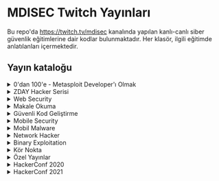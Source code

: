 
# MDISEC Twitch Yayınları

Bu repo'da https://twitch.tv/mdisec kanalında yapılan kanlı-canlı siber güvenlik eğitimlerine dair kodlar bulunmaktadır. Her klasör, ilgili eğitimde anlatılanları içermektedir.

## Yayın kataloğu

<details>
  <summary>0'dan 100'e - Metasploit Developer'ı Olmak</summary>

  1. 0x01 | İlk Yayın & Giriş
     * [https://www.twitch.tv/videos/586348522](https://www.twitch.tv/videos/586348522)
     * [https://www.youtube.com/watch?v=oKUzpaWxrfY](https://www.youtube.com/watch?v=oKUzpaWxrfY)
  2. 0x02 | Vulnerable Uygulama Yazıp, Auxiliary Modülü Geliştirmeye Giriş
     * [https://www.twitch.tv/videos/586761795](https://www.twitch.tv/videos/586761795) - [**Yayında yazılanlar**](docs/Metasploit_Gelistiricisi_Olmak/0x02_Aux_Modulu_Giris/)
     * [https://www.youtube.com/watch?v=STaFfB9SEtQ](https://www.youtube.com/watch?v=STaFfB9SEtQ)
  3. 0x03 | Bütünüyle Bir Auxiliary Modülü Geliştirme
     * [https://www.twitch.tv/videos/589457635](https://www.twitch.tv/videos/589457635) - [**Yayında yazılanlar**](docs/Metasploit_Gelistiricisi_Olmak/0x03_Aux_Modulu_Cred_Store/)
     * [https://www.youtube.com/watch?v=Llw3C-49yGI](https://www.youtube.com/watch?v=Llw3C-49yGI)
  4. 0x04 | Exploit Modülü Geliştirmeye Giriş
     * [https://www.twitch.tv/videos/593008248](https://www.twitch.tv/videos/593008248) - [**Yayında yazılanlar**](docs/Metasploit_Gelistiricisi_Olmak/0x04_Exploit_Modulu_VestaCP/)
     * [https://www.youtube.com/watch?v=azKgRvD5FM0](https://www.youtube.com/watch?v=azKgRvD5FM0)
  5. 0x05 | Shellcode Nedir? MSF Payload Üretim Mimarisine Giriş \w @egeblc
     * [https://www.twitch.tv/videos/604445231](https://www.twitch.tv/videos/604445231)
     * [https://www.youtube.com/watch?v=cy_1LTDjOcs](https://www.youtube.com/watch?v=cy_1LTDjOcs)
  6. 0x06 | Meterpreter nedir ve nasıl çalışır? \w @egeblc
     * [https://www.twitch.tv/videos/660338600](https://www.twitch.tv/videos/660338600)
     * [https://www.youtube.com/watch?v=XbfDIaHdy3s](https://www.youtube.com/watch?v=XbfDIaHdy3s)

</details>

<details>
  <summary>ZDAY Hacker Serisi</summary>

  1. 0x01 | 0day Vulnerability Research Dünyasına Giriş
     * [https://www.twitch.tv/videos/591402933](https://www.twitch.tv/videos/591402933)
     * [https://www.youtube.com/watch?v=S1GKkBGkf6Q](https://www.youtube.com/watch?v=S1GKkBGkf6Q)

</details>

<details>
  <summary>Web Security</summary>

  1. 0x01 | SQL Injection'ı Bütünüyle Anlamak
     * [https://www.twitch.tv/videos/595111162](https://www.twitch.tv/videos/595111162)
     * [https://www.youtube.com/watch?v=WtHnT73NaaQ](https://www.youtube.com/watch?v=WtHnT73NaaQ)
  2. 0x02 | IDOR Insecure Direct Object Reference Zafiyetleri Hakkında Her şey
     * [https://www.twitch.tv/videos/597782271](https://www.twitch.tv/videos/597782271)
     * [https://www.youtube.com/watch?v=TsJ2XPuGe1k](https://www.youtube.com/watch?v=TsJ2XPuGe1k)
  3. 0x03 | Session'ı ve CSRF Zafiyetini Anlamak. SameSite Cookie Önlemi E-ticareti Nasıl Yok Etti
     * [https://www.twitch.tv/videos/601669993](https://www.twitch.tv/videos/601669993)
     * [https://www.youtube.com/watch?v=CKHai0OW6BY](https://www.youtube.com/watch?v=CKHai0OW6BY)
  4. 0x04 | Bir Hacker'ın Gözünden Modern Web Nasıl Çalışır?
     * [https://www.twitch.tv/videos/615150454](https://www.twitch.tv/videos/615150454) - [**Yayın özeti belge**](docs/Web_Security_101/0x04_Bir_Hackerin_Gozunden_Web/README.md)
     * [https://www.youtube.com/watch?v=3AgDSw0I89A](https://www.youtube.com/watch?v=3AgDSw0I89A)
  5. 0x05 | HackerConf.Stream! Goygoy ve Akabinde Web Security Academy'e Dalış
     * [https://www.twitch.tv/videos/620066004](https://www.twitch.tv/videos/620066004)
     * [https://www.youtube.com/watch?v=iYPqOWJR1nY](https://www.youtube.com/watch?v=iYPqOWJR1nY)
  6. 0x06 | Siber Güvenlik Üzerine Goygoy ve Web Security Academy 2nd Edition
     * [https://www.twitch.tv/videos/622045050](https://www.twitch.tv/videos/622045050)
     * [https://www.youtube.com/watch?v=IfYyFMydLV4](https://www.youtube.com/watch?v=IfYyFMydLV4)
  7. 0x07 | XML external entity (XXE) Injection
     * [https://www.twitch.tv/videos/625002543](https://www.twitch.tv/videos/625002543)
     * [https://www.youtube.com/watch?v=-BPnSQou8yw](https://www.youtube.com/watch?v=-BPnSQou8yw)
  8. 0x08 | XSS Güvenlik Zafiyeti Hakkında Her Şey Part - 1
     * [https://www.twitch.tv/videos/631760884](https://www.twitch.tv/videos/631760884)
     * [https://www.youtube.com/watch?v=NFD3vZ-lIgI](https://www.youtube.com/watch?v=NFD3vZ-lIgI)
  9. 0x09 | XSS Güvenlik Zafiyeti Serüvenine Devam Part 2
     * [https://www.twitch.tv/videos/633696324](https://www.twitch.tv/videos/633696324)
     * [https://www.youtube.com/watch?v=xXbDhyKo9B8](https://www.youtube.com/watch?v=xXbDhyKo9B8)
  10. 0x0A | Web Security Academy'den Devam Ediyoruz
      * [https://www.twitch.tv/videos/647062163](https://www.twitch.tv/videos/647062163)
      * [https://www.youtube.com/watch?v=ebLgQiG7ACw](https://www.youtube.com/watch?v=ebLgQiG7ACw)
  11. 0x0B | Web Security Academy'de XSS Çözmeye Devam
      * [https://www.twitch.tv/videos/653702937](https://www.twitch.tv/videos/653702937)
      * [https://www.youtube.com/watch?v=Cy9qGc_A_Ic](https://www.youtube.com/watch?v=Cy9qGc_A_Ic)
  12. 0x0C | Deserialization Zafiyetlerini Anlamak
      * [https://www.twitch.tv/videos/667200179](https://www.twitch.tv/videos/667200179) - Episode 1
      * [https://www.twitch.tv/videos/667200155](https://www.twitch.tv/videos/667200155) - Episode 2
      * [https://www.youtube.com/watch?v=0Oj8FVDcpwU](https://www.youtube.com/watch?v=0Oj8FVDcpwU0) - Episode 1
      * [https://www.youtube.com/watch?v=wvNGCBDbENY](https://www.youtube.com/watch?v=wvNGCBDbENY) - Episode 2
  13. 0x0D | Deserialization Exploitation
      * [https://www.twitch.tv/videos/670847022](https://www.twitch.tv/videos/670847022)
      * [https://www.youtube.com/watch?v=kk43YwA6OFI](https://www.youtube.com/watch?v=kk43YwA6OFI)
  14. 0x0E | SSL Temelde Nedir ? HSTS
      * [https://www.twitch.tv/videos/727300811](https://www.twitch.tv/videos/727300811)
      * [https://www.youtube.com/watch?v=XlgG-Aw2nos](https://www.youtube.com/watch?v=XlgG-Aw2nos)
  15. 0x0F | OS Command Injection
      * [https://www.twitch.tv/videos/734409889](https://www.twitch.tv/videos/734409889)
      * [https://www.youtube.com/watch?v=X7pzc8zgL6I](https://www.youtube.com/watch?v=X7pzc8zgL6I)
  16. 0x10 | Information Disclosure
      * [https://www.twitch.tv/videos/736775441](https://www.twitch.tv/videos/736775441)
  17. 0x11 | Authentication
      * [https://www.twitch.tv/videos/743634792](https://www.twitch.tv/videos/743634792)
  18. 0x12 | CS253 Sınavına Giriyor MDISEC
      * [https://www.twitch.tv/videos/748045222](https://www.twitch.tv/videos/748045222)
      * [https://www.youtube.com/watch?v=6QaJ59AMkDg](https://www.youtube.com/watch?v=6QaJ59AMkDg)
  19. 0x13 | Host Header Manipulations
      * [https://www.twitch.tv/videos/761496821](https://www.twitch.tv/videos/761496821)
      * [https://www.youtube.com/watch?v=I6LZ6e5O-Ao](https://www.youtube.com/watch?v=I6LZ6e5O-Ao)
  20. 0x14 | Back back back tick ^^
      * [https://www.twitch.tv/videos/775545752](https://www.twitch.tv/videos/775545752)
      * [https://www.youtube.com/watch?v=NDPUSV802xY](https://www.youtube.com/watch?v=NDPUSV802xY)
  21. 0x15 | Yeni Burp Suite 2020.11 ve SSRF Giriş
      * [https://www.twitch.tv/videos/797189256](https://www.twitch.tv/videos/797189256)
      * [https://www.youtube.com/watch?v=5rbQaOepMls](https://www.youtube.com/watch?v=5rbQaOepMls)
  22. 0x16 | Server-Side Request Forgery Nedir?
      * [https://www.twitch.tv/videos/807479042](https://www.twitch.tv/videos/807479042)
      * [https://www.youtube.com/watch?v=2ONduwyqYUA](https://www.youtube.com/watch?v=2ONduwyqYUA)
  23. 0x17 | Server-Side Template Injection Giriş - 1
      * [https://www.twitch.tv/videos/815510114](https://www.twitch.tv/videos/815510114)
      * [https://www.youtube.com/watch?v=w-GbdWzss0g](https://www.youtube.com/watch?v=w-GbdWzss0g)
  24. 0x18 | Directory Traversal ../../etc/passwd
      * [https://www.twitch.tv/videos/839611874](https://www.twitch.tv/videos/839611874)
      * [https://www.youtube.com/watch?v=wNMyiqixL1g](https://www.youtube.com/watch?v=wNMyiqixL1g)
  25. 0x19 | Source-Code Review SonarSource #CodeChallenge !
      * [https://www.twitch.tv/videos/848618417](https://www.twitch.tv/videos/848618417)
      * [https://www.youtube.com/watch?v=V_ogHUIF8E0](https://www.youtube.com/watch?v=V_ogHUIF8E0)
  26. 0x1A | OAuth Zafiyetleri
      * [https://www.twitch.tv/videos/897024665](https://www.twitch.tv/videos/897024665)
      * [https://www.youtube.com/watch?v=R8K6e-oTmwo](https://www.youtube.com/watch?v=R8K6e-oTmwo)
  27. 0x1B | OAuth Zafiyetleri Reloaded
      * [https://www.twitch.tv/videos/899537119](https://www.twitch.tv/videos/899537119)
      * [https://www.youtube.com/watch?v=scs6PJ8qMuw](https://www.youtube.com/watch?v=scs6PJ8qMuw)


</details>

<details>
  <summary>Makale Okuma</summary>

   1. 0x01 | Apple'da Bulunan RCE Zafiyetinin Analizi
      * [https://www.twitch.tv/videos/877256473](https://www.twitch.tv/videos/877256473)
      * [https://www.youtube.com/watch?v=NDiliDHYE_0](https://www.youtube.com/watch?v=NDiliDHYE_0)
   2. 0x02 | CVE-2020-16875 RCE Microsoft Exchange Online Analizi
      * [https://www.twitch.tv/videos/883611601](https://www.twitch.tv/videos/883611601)
      * [https://www.youtube.com/watch?v=wG_9cgX-S3U](https://www.youtube.com/watch?v=wG_9cgX-S3U)
   3. 0x03 | Top 10 Web Hacking Techniques of 2020 Anketi Analizi
      * [https://www.youtube.com/watch?v=X66Chpua0So](https://www.youtube.com/watch?v=X66Chpua0So)
   4. 0x04 | Gitlab Arbitrary File Read Zafiyetinin Analizi
      * [https://www.twitch.tv/videos/887619016](https://www.twitch.tv/videos/887619016)
      * [https://www.youtube.com/watch?v=kipB68q-ZnE](https://www.youtube.com/watch?v=kipB68q-ZnE)
   5. 0x05 | Github Zincirleme SSRF'ler ile RCE Zafiyetinin Analizi
      * [https://www.twitch.tv/videos/890162930](https://www.twitch.tv/videos/890162930)
      * [https://www.youtube.com/watch?v=WgCZ90m6m9M](https://www.youtube.com/watch?v=WgCZ90m6m9M)
   6. 0x06 | pip,npm,gem install Riskleri... Typosquatting & Dependency Confusion Mevzusu
      * [https://www.twitch.tv/videos/908678053](https://www.twitch.tv/videos/908678053)
      * [https://www.youtube.com/watch?v=q5F3OUJu8c4](https://www.youtube.com/watch?v=q5F3OUJu8c4)

</details>

<details>
  <summary>Güvenli Kod Geliştirme</summary>

  1. 0x01 | Recurity Labs Güvenli Kod Geliştirme Eğitimi - 1
      * [https://www.twitch.tv/videos/866034531](https://www.twitch.tv/videos/866034531)
      * [https://www.youtube.com/watch?v=sUHGPp8o5U4](https://www.youtube.com/watch?v=sUHGPp8o5U4)
  2. 0x02 | Recurity Labs Güvenli Kod Geliştirme Eğitimi - 2
      * [https://www.twitch.tv/videos/872127865](https://www.twitch.tv/videos/872127865)
      * [https://www.youtube.com/watch?v=VRgLcQIqAyk](https://www.youtube.com/watch?v=VRgLcQIqAyk)

</details>

<details>
  <summary>Mobile Security</summary>

  1. 0x01 | Mobile Security Android Temelleri /w Ahmet Bilal Can @0xabc0
     * [https://www.twitch.tv/videos/911212809](https://www.twitch.tv/videos/911212809)
     * [https://www.youtube.com/watch?v=LZUo09l441s](https://www.youtube.com/watch?v=LZUo09l441s)
  2. 0x02 | App Dev Serisi Part 2 /w Ahmet Bilal Can @0xabc0
     * [https://www.twitch.tv/videos/916604981](https://www.twitch.tv/videos/916604981)
     * [https://www.youtube.com/watch?v=GQ7bwUOmVqk](https://www.youtube.com/watch?v=GQ7bwUOmVqk)

</details>


<details>
  <summary>Mobil Malware</summary>

  1. 0x01 | BTC Stealer Zararlısı ile Mobil Malware Dünyasına Giriş /w Ahmet Bilal Can @0xabc0
     * [https://www.twitch.tv/videos/611273156](https://www.twitch.tv/videos/611273156)
  2. 0x02 | Mobil Zararlı Analizi Araç Gereçleri /w Ahmet Bilal Can @0xabc0
     * [https://www.twitch.tv/videos/673801071](https://www.twitch.tv/videos/673801071)

</details>

<details>
  <summary>Network Hacker</summary>

  1. 0x01 | Karanlığı Aydınlat /w Barkın Kılıç @Barknkilic
     * [https://www.twitch.tv/videos/638434083](https://www.twitch.tv/videos/638434083)
     * [https://www.youtube.com/watch?v=FRRk9swhkTo](https://www.youtube.com/watch?v=FRRk9swhkTo)
  2. 0x02 | Ağ Protokollerine Fısılda /w Barkın Kılıç @Barknkilic
     * [https://www.twitch.tv/videos/645094492](https://www.twitch.tv/videos/645094492)
     * [https://www.youtube.com/watch?v=bagwT2KO-gY](https://www.youtube.com/watch?v=bagwT2KO-gY)
  3. 0x03 | VLAN, ICMP ve MITM Saldırıları /w Barkın Kılıç @Barknkilic
     * [https://www.twitch.tv/videos/651833521](https://www.twitch.tv/videos/651833521)
     * [https://www.youtube.com/watch?v=jtVYkmNYDgU](https://www.youtube.com/watch?v=jtVYkmNYDgU)
  4. 0x04 | Yetkilerini Aş /w Barkın Kılıç @Barknkilic
     * [https://www.twitch.tv/videos/658410127](https://www.twitch.tv/videos/658410127)
  5. 0x05 | Windows ve Etki Alanı Dünyasına Giriş /w Barkın Kılıç @Barknkilic
     * [https://www.twitch.tv/videos/665179900](https://www.twitch.tv/videos/665179900)
  6. 0x06 | Kerberos Nedir Ne Değildir? /w Barkın Kılıç @Barknkilic
     * [https://www.twitch.tv/videos/671842462](https://www.twitch.tv/videos/671842462)
  7. 0x07 | Kerberos ve AD Atakları /w Barkın Kılıç @Barknkilic
     * [https://www.twitch.tv/videos/685522897](https://www.twitch.tv/videos/685522897)

</details>

<details>
  <summary>Binary Exploitation</summary>

  OSCE Hazırlık materyallerinin listelendiği repo: [osce-preparation](https://github.com/mdisec/osce-preparation).

  1. 0x01 | Plan ve program
     * [https://www.twitch.tv/videos/687589134](https://www.twitch.tv/videos/687589134)
  2. 0x02 | Practical Reverse Engineering Okumaya Devam
     * [https://www.twitch.tv/videos/692465518](https://www.twitch.tv/videos/692465518)
     * [https://www.youtube.com/watch?v=wbOuHloRkgk](https://www.youtube.com/watch?v=wbOuHloRkgk)
  3. 0x03 | Practical Reverse Engineering Devam Part 2
     * [https://www.twitch.tv/videos/695051786](https://www.twitch.tv/videos/695051786)
     * [https://www.youtube.com/watch?v=wRFneWtzmRk](https://www.youtube.com/watch?v=wRFneWtzmRk)
  4. 0x04 | Practical Reverse Engineering Devam Part 3
     * [https://www.twitch.tv/videos/695487222](https://www.twitch.tv/videos/695487222)
     * [https://www.youtube.com/watch?v=281WfO9Zg9w](https://www.youtube.com/watch?v=281WfO9Zg9w)
  5. 0x05 | Corelan.be Overflow 0x01
     * [https://www.twitch.tv/videos/698151945](https://www.twitch.tv/videos/698151945)
     * [https://www.youtube.com/watch?v=yAKUehUvNFs](https://www.youtube.com/watch?v=yAKUehUvNFs)
  6. 0x06 | Corelan.be Overflow 0x02
     * [https://www.twitch.tv/videos/699337296](https://www.twitch.tv/videos/699337296)
     * [https://www.youtube.com/watch?v=lmvq_8q8SyU](https://www.youtube.com/watch?v=lmvq_8q8SyU)
  7. 0x07 | Corelan.be Overflow 0x03
     * [https://www.twitch.tv/videos/700208675](https://www.twitch.tv/videos/700208675)
     * [https://www.youtube.com/watch?v=An2Q-kryt8s](https://www.youtube.com/watch?v=An2Q-kryt8s)
  8. 0x08 | Life of Portable Executable (PE) \w Ege Balcı
     * [https://www.twitch.tv/videos/701386652](https://www.twitch.tv/videos/701386652)
     * [https://www.youtube.com/watch?v=4pvJwtQVdg4](https://www.youtube.com/watch?v=4pvJwtQVdg4)
  9. 0x09 | Corelan.be Overflow 0x04 SEH Exploitation
     * [https://www.twitch.tv/videos/702391815](https://www.twitch.tv/videos/702391815)
     * [https://www.youtube.com/watch?v=D_deeN4Ksw8](https://www.youtube.com/watch?v=D_deeN4Ksw8)
  10. 0x0A | Corelan.be Overflow 0x05 SEH and Moaar!
      * [https://www.twitch.tv/videos/705249480](https://www.twitch.tv/videos/705249480) - Part 1
      * [https://www.twitch.tv/videos/705249666](https://www.twitch.tv/videos/705249666) - Part 2
      * [https://www.youtube.com/watch?v=ZCNv0hwd58c](https://www.youtube.com/watch?v=ZCNv0hwd58c) - Part 1
      * [https://www.youtube.com/watch?v=p9zXv32pNlc](https://www.youtube.com/watch?v=p9zXv32pNlc) - Part 2
  11. 0x0B | Corelan.be Overflow 0x06 SafeSEH Bypass
      * [https://www.twitch.tv/videos/706253983](https://www.twitch.tv/videos/706253983)
      * [https://www.youtube.com/watch?v=qwpFOrNmsSk](https://www.youtube.com/watch?v=qwpFOrNmsSk)
  12. 0x0C | Corelan.be Overflow 0x06 DEP Data Execution Prevention
      * [https://www.twitch.tv/videos/707115991](https://www.twitch.tv/videos/707115991)
      * [https://www.youtube.com/watch?v=zn3vyZ-JPkY](https://www.youtube.com/watch?v=zn3vyZ-JPkY)
  13. 0x0D | Corelan.be Overflow 0x06 DEP Bypass and ROP
      * [https://www.twitch.tv/videos/712079900](https://www.twitch.tv/videos/712079900)
  14. 0x0E | Corelan.be Overflow 0x10 Final
      * [https://www.twitch.tv/videos/713292141](https://www.twitch.tv/videos/713292141)
      * [https://www.youtube.com/watch?v=dh2sw2eQ34w](https://www.youtube.com/watch?v=dh2sw2eQ34w)
  15. 0x0F | Moaaar! Exploitation & ASLR
      * [https://www.twitch.tv/videos/715862488](https://www.twitch.tv/videos/715862488)
  16. 0x10 | Windows Shellcoding - 1
      * [https://www.twitch.tv/videos/729317036](https://www.twitch.tv/videos/729317036)
  17. Final | MDI OSCE Sınavı'na Girdi!
      * [https://www.twitch.tv/videos/784830991](https://www.twitch.tv/videos/784830991)

</details>

<details>
  <summary>Kör Nokta</summary

  1. 0x01 | Çocuk istismari & pedomap.live projesi
     * [https://www.twitch.tv/videos/689566189](https://www.twitch.tv/videos/689566189)
     * [https://www.youtube.com/watch?v=47bDJOaxHY0](https://www.youtube.com/watch?v=47bDJOaxHY0)
  2. 0x02 | Kör Nokta S1E2 | Sahte Siteler
     * [https://www.twitch.tv/videos/708117886](https://www.twitch.tv/videos/708117886)
     * [https://www.youtube.com/watch?v=91CkhFN8qdw](https://www.youtube.com/watch?v=91CkhFN8qdw)
  3. 0x03 | Güvenli İletişim
     * [https://www.twitch.tv/videos/914097437](https://www.twitch.tv/videos/914097437)
     * [https://www.youtube.com/watch?v=ly_dhtuL5A8](https://www.youtube.com/watch?v=ly_dhtuL5A8)
     
</details>

<details>
  <summary>Özel Yayınlar</summary>

  1. 0x01 | HackerOne Yayını! Hacking ve BugBounty Hakkında Her Şey /w @utkusen & @umr4n6
     * [https://www.twitch.tv/videos/606367716](https://www.twitch.tv/videos/606367716)
     * [https://www.youtube.com/watch?v=GMi87PFsgd4](https://www.youtube.com/watch?v=GMi87PFsgd4)
  2. 0x02 | Kanlı-Canlı Blue Team'in Hayatı (splunk + sysmon + zeek + suricata) /w @caliskanfurkan_
     * [https://www.twitch.tv/videos/613223050](https://www.twitch.tv/videos/613223050)
  3. 0x03 | Pazar goygoy'u & Web Security Academy lab'ına kafa üstü dalış
     * [https://www.twitch.tv/videos/616972912](https://www.twitch.tv/videos/616972912)
  4. 0x04 | Siber Güvenlik Goygoyu ve akabinde Tabiki Teknik-Taktik-Kanlı-Canlı Eğitim /w Ayşe Bilge @abilgegunduz
     * [https://www.twitch.tv/videos/623873004](https://www.twitch.tv/videos/623873004)
  5. 0x05 | Siber güvenlik üzerine teknik-taktik muhabbet
     * [https://www.twitch.tv/videos/637419886](https://www.twitch.tv/videos/637419886)
  6. 0x06 | CTO ile siber güvenlik üzerine teknik-taktik sohbet /w Oğuzhan YILMAZ
     * [https://www.twitch.tv/videos/640273582](https://www.twitch.tv/videos/640273582)
  7. 0x07 | Siber güvenlik soru-cevap ve yeni streaming pc denemeleri
     * [https://www.twitch.tv/videos/645094322](https://www.twitch.tv/videos/645094322)
  8. 0x08 |  Özel Konuk | Seren Porsuk (@_statex) 
     * [https://www.twitch.tv/videos/723194260](https://www.twitch.tv/videos/723194260)
  9. 0x09 | Güvenlik Ürünlerinin Güvenliği ? since 2015
     * [https://www.twitch.tv/videos/903697575](https://www.twitch.tv/videos/903697575)
     * [https://www.youtube.com/watch?v=EpCcm1zgG-w](https://www.youtube.com/watch?v=EpCcm1zgG-w)
  10. 0x0A | Intigriti XSS Challenge Çözümü /w Buğra
      * [https://www.twitch.tv/videos/906139611](https://www.twitch.tv/videos/906139611)
      * [https://www.youtube.com/watch?v=uGypW1lSoQI](https://www.youtube.com/watch?v=uGypW1lSoQI)

</details>

<details>
  <summary>HackerConf 2020</summary>

  1. [EN] Opening & Keynote by Chloé Messdaghi @ChloeMessdaghi
     * [https://www.twitch.tv/videos/630401704](https://www.twitch.tv/videos/630401704)
     * [https://www.youtube.com/watch?v=MZGuYMxyhQ8](https://www.youtube.com/watch?v=MZGuYMxyhQ8)
  2. [TR] Bir Red Team Serüveni by Barkın Kılıç @Barknkilic
     * [https://www.twitch.tv/videos/630401702](https://www.twitch.tv/videos/630401702)
     * [https://www.youtube.com/watch?v=765F9C5YlKU](https://www.youtube.com/watch?v=765F9C5YlKU)
  3. [EN] Deep Dive into Binary Genetics: Detecting code re-use by CFG analysis by Usama Saqib
     * [https://www.twitch.tv/videos/630401703](https://www.twitch.tv/videos/630401703)
     * [https://www.youtube.com/watch?v=C3fB4X1Vezg](https://www.youtube.com/watch?v=C3fB4X1Vezg)
  4. [TR] Hacking Android Games For Fun & Profit by Ahmet Bilal Can @0xabc0
     * [https://www.twitch.tv/videos/630425611](https://www.twitch.tv/videos/630425611)
     * [https://www.youtube.com/watch?v=ixRcso3W5EA](https://www.youtube.com/watch?v=ixRcso3W5EA)
  5. [TR] JUST CHATTING' WITH SPONSORS
     * [https://www.twitch.tv/videos/630425609](https://www.twitch.tv/videos/630425609)
     * [https://www.youtube.com/watch?v=vw4cLiwPTMg](https://www.youtube.com/watch?v=vw4cLiwPTMg)
  6. [TR] Halka Açık Ekran Görüntülerinde "Image Processing" ile Hassas Veri Arama ("ShotLooter") by Utku Şen @utkusen
     * [https://www.twitch.tv/videos/630425607](https://www.twitch.tv/videos/630425607)
     * [https://www.youtube.com/watch?v=KtECdl_mPvY](https://www.youtube.com/watch?v=KtECdl_mPvY)
  7. [EN] Windows Firewall is Enabled By Default: Exploiting Microsoft Protocols by Hossam Mohamed @_wazehell
     * [https://www.twitch.tv/videos/630425608](https://www.twitch.tv/videos/630425608)
     * [https://www.youtube.com/watch?v=u07WM3lEceA](https://www.youtube.com/watch?v=u07WM3lEceA)
  8. [TR] Siber Puzzle Tehdit Avı: Bir APT Saldırısının Analizi by Alparslan Akyıldız
     * [https://www.twitch.tv/videos/630425612](https://www.twitch.tv/videos/630425612)
     * [https://www.youtube.com/watch?v=2D3f8f0Y9lg](https://www.youtube.com/watch?v=2D3f8f0Y9lg)
  9. [TR] Kapanış with Perfect Trio Can Yıldızlı & Koryak Uzan ve MDISEC
     * [https://www.twitch.tv/videos/630425610](https://www.twitch.tv/videos/630425610)
     * [https://www.youtube.com/watch?v=EybV9yjISUg](https://www.youtube.com/watch?v=EybV9yjISUg)
     
</details>



<details>
  <summary>HackerConf 2021</summary>

  1. [TR] Saldırganı Yakalamak - Gökhan Yüceler
     * [https://www.twitch.tv/videos/912324278](https://www.twitch.tv/videos/912324278)
     * [https://www.youtube.com/watch?v=2Vo_f1KkhJY](https://www.youtube.com/watch?v=2Vo_f1KkhJY)
  2. [EN] Just wait and I will tell you why Powershell is still great - Hassam Mohamed
     * [https://www.twitch.tv/videos/912329566](https://www.twitch.tv/videos/912329566)
     * [https://www.youtube.com/watch?v=ULwt0uNvoJo](https://www.youtube.com/watch?v=ULwt0uNvoJo)
  3. [TR] Pandemi Döneminde Online Sınavlarda Nasıl AA Alınır ? - Batuhan & Meryem
     * [https://www.twitch.tv/videos/912331853](https://www.twitch.tv/videos/912331853)
     * [https://www.youtube.com/watch?v=VucqK2zcMu8](https://www.youtube.com/watch?v=VucqK2zcMu8)
  4. [TR] Exploiting ArcSight Logger - Chingiz Safarli
     * [https://www.twitch.tv/videos/912332820](https://www.twitch.tv/videos/912332820)
     * [https://www.youtube.com/watch?v=-BOq8TvHDBw](https://www.youtube.com/watch?v=-BOq8TvHDBw)
  5. [TR] JUST CHATTING' WITH SPONSORS
     * [https://www.twitch.tv/videos/912334162](https://www.twitch.tv/videos/912334162)
     * [https://www.youtube.com/watch?v=7ZkVUuooomw](https://www.youtube.com/watch?v=7ZkVUuooomw)
  6. [TR] EgeBalcı - PTI Team: No Worries We Will Find You
     * [https://www.twitch.tv/videos/912335555](https://www.twitch.tv/videos/912335555)
     * [https://www.youtube.com/watch?v=Fxgzrcwljtg](https://www.youtube.com/watch?v=Fxgzrcwljtg)
  7. [TR] Farklı Dillerde İstismar Etme: Komut Çalıştırma - Selim Enes Karaduman
     * [https://www.twitch.tv/videos/912337972](https://www.twitch.tv/videos/912337972)
     * [https://www.youtube.com/watch?v=KvRmC6LUeec](https://www.youtube.com/watch?v=KvRmC6LUeec)
  8. [TR] 0TL ile İstanbul'u Gezmek ! - Ahmet Bilal Can @0xabc0
     * [https://www.twitch.tv/videos/912339390](https://www.twitch.tv/videos/912339390)
     * [https://www.youtube.com/watch?v=9UOmUMqN940](https://www.youtube.com/watch?v=9UOmUMqN940)
  9. [EN] What is BlackArch ? @noptrix
     * [https://www.twitch.tv/videos/912340483](https://www.twitch.tv/videos/912340483)
     * [https://www.youtube.com/watch?v=SQa_FxqOx4U](https://www.youtube.com/watch?v=SQa_FxqOx4U)
     
</details>

